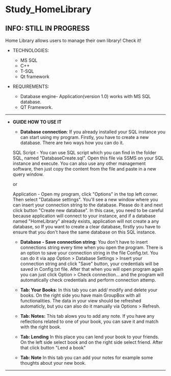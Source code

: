 # Study_HomeLibrary

## INFO: STILL IN PROGRESS

Home Library allows users to manage their own library! Check it!

- TECHNOLOGIES:
  - MS SQL
  - C++
  - T-SQL
  - Qt framework


- REQUIREMENTS:
	- Database engine- Application(version 1.0) works with MS SQL database.
	- QT Framework.
	
-------------------------------------------------------------------------	

- **GUIDE HOW TO USE IT**

	- **Database connection**:
	If you already installed your SQL instance you can start using my program. Firstly, you have to create a new database. There are two ways how you can do it. 

	SQL Script - You can use SQL script which you can find in the folder SQL, named "DatabaseCreate.sql". Open this file via SSMS on your SQL instance and execute. You can also use any other management software, then just copy the content from the file and paste in a new query window.

	or 

	Application - Open my program, click "Options" in the top left corner. Then select "Database settings". You'll see a new window where you can insert your connection string to the database. Please do it and next click button "Create new database". In this case, you need to be careful because application will connect to your instance, and if a database named "HomeLibrary" already exists, application will not create a any database, so If you want to create a clear database, firstly you have to ensure that you don't have the same database on this SQL instance.


	- **Database - Save connection string**:
	You don't have to insert connections string every time when you open the program. There is an option to save your connection string in the file Config.txt. You can do it via app Option > Database Settings > Insert your connection string and click "Save" button, your credentials will be saved in Config.txt file. After that when you will open program again you can just click Option > Check connection... and the program will automatically check credentials and perform connection attemp.

	- **Tab: Your Books**:
	In this tab you can add/ modify and delete your books. On the right side you have main GroupBox with all functionalities. The data in your view should be refreshed automaticly, but you can also do it manually via Options > Refresh.
	
	- **Tab: Notes:**
	This tab alows you to add any note. If you have any reflections related to one of your book, you can save it and match with the right book.  
	
	- **Tab: Lending**
	In this place you can lend your book to your friends. On the left side select book and on the right side select friend. After that click button "Lend a book"
	
	- **Tab: Note**
	In this tab you can add your notes for example some thoughts about your new book. 
 

-------------------------------------------------------------------------



